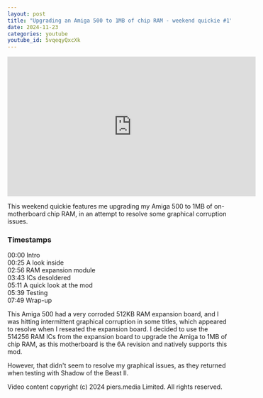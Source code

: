 ```yaml
---
layout: post
title: "Upgrading an Amiga 500 to 1MB of chip RAM - weekend quickie #1"
date: 2024-11-23
categories: youtube
youtube_id: 5vqeqyQxcXk
---
```


<!-- You can customize your embedded video appearance -->
<div class="video-container">
    <iframe 
        width="560" 
        height="315" 
        src="https://www.youtube.com/embed/5vqeqyQxcXk" 
        frameborder="0" 
        allow="accelerometer; autoplay; encrypted-media; gyroscope; picture-in-picture" 
        allowfullscreen>
    </iframe>
</div>

This weekend quickie features me upgrading my Amiga 500 to 1MB of on-motherboard chip RAM, in an attempt to resolve some graphical corruption issues.  


### Timestamps

00:00 Intro  
00:25 A look inside  
02:56 RAM expansion module  
03:43 ICs desoldered  
05:11 A quick look at the mod  
05:39 Testing  
07:49 Wrap-up  

This Amiga 500 had a very corroded 512KB RAM expansion board, and I was hitting intermittent graphical corruption in some titles, which appeared to resolve when I reseated the expansion board.  I decided to use the 514256 RAM ICs from the expansion board to upgrade the Amiga to 1MB of chip RAM, as this motherboard is the 6A revision and natively supports this mod.  

However, that didn't seem to resolve my graphical issues, as they returned when testing with Shadow of the Beast II.  

Video content copyright (c) 2024 piers.media Limited.  All rights reserved.  